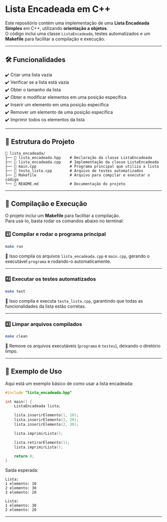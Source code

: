 # Lista Encadeada em C++

Este repositório contém uma implementação de uma **Lista Encadeada Simples** em C++, utilizando **orientação a objetos**.  
O código inclui uma classe `ListaEncadeada`, testes automatizados e um **Makefile** para facilitar a compilação e execução.

---

## 🛠️ **Funcionalidades**
✔️ Criar uma lista vazia  
✔️ Verificar se a lista está vazia  
✔️ Obter o tamanho da lista  
✔️ Obter e modificar elementos em uma posição específica  
✔️ Inserir um elemento em uma posição específica  
✔️ Remover um elemento de uma posição específica  
✔️ Imprimir todos os elementos da lista  

---

## 💁️ **Estrutura do Projeto**
```
📂 lista_encadeada/
├── 📝 lista_encadeada.hpp    # Declaração da classe ListaEncadeada
├── 📝 lista_encadeada.cpp    # Implementação da classe ListaEncadeada
├── 📝 main.cpp               # Programa principal que utiliza a lista
├── 📝 testa_lista.cpp        # Arquivo de testes automatizados
├── 📝 Makefile               # Arquivo para compilar e executar o código
└── 📝 README.md              # Documentação do projeto
```

---

## 🚀 **Compilação e Execução**
O projeto inclui um **Makefile** para facilitar a compilação.  
Para usá-lo, basta rodar os comandos abaixo no terminal:

### **1️⃣ Compilar e rodar o programa principal**
```bash
make run
```
🔹 Isso compila os arquivos `lista_encadeada.cpp` e `main.cpp`, gerando o executável `programa` e rodando-o automaticamente.

---

### **2️⃣ Executar os testes automatizados**
```bash
make test
```
🔹 Isso compila e executa `testa_lista.cpp`, garantindo que todas as funcionalidades da lista estão corretas.

---

### **3️⃣ Limpar arquivos compilados**
```bash
make clean
```
🔹 Remove os arquivos executáveis (`programa` e `testes`), deixando o diretório limpo.

---

## 📌 **Exemplo de Uso**
Aqui está um exemplo básico de como usar a lista encadeada:

```cpp
#include "lista_encadeada.hpp"

int main() {
    ListaEncadeada lista;

    lista.inserirElemento(1, 10);
    lista.inserirElemento(2, 20);
    lista.inserirElemento(2, 30);

    lista.imprimirLista();

    lista.retirarElemento(1);
    lista.imprimirLista();

    return 0;
}
```

Saída esperada:
```
Lista:
1 elemento: 10
2 elemento: 30
3 elemento: 20

Lista:
1 elemento: 30
2 elemento: 20
```

---

